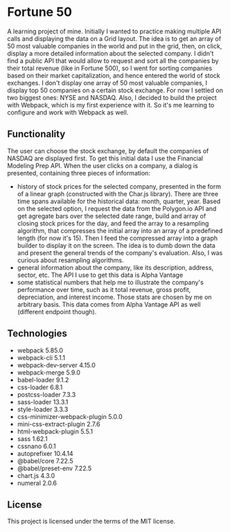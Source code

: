 # Fortune 50
A learning project of mine. Initially I wanted to practice making multiple API calls and displaying the data on a Grid layout. The idea is to get an array of 50 most valuable companies in the world and put in the grid, then, on click, display a more detailed information about the selected company. I didn't find a public API that would allow to request and sort all the companies by their total revenue (like in Fortune 500), so I went for sorting companies based on their market capitalization, and hence entered the world of stock exchanges. I don't display one array of 50 most valuable companies, I display top 50 companies on a certain stock exchange. For now I settled on two biggest ones: NYSE and NASDAQ.
Also, I decided to build the project with Webpack, which is my first experience with it. So it's me learning to configure and work with Webpack as well.

## Functionality
The user can choose the stock exchange, by default the companies of NASDAQ are displayed first. To get this initial data I use the Financial Modeling Prep API.
When the user clicks on a company, a dialog is presented, containing three pieces of information:
- history of stock prices for the selected company, presented in the form of a linear graph (constructed with the Char.js library). There are three time spans available for the historical data: month, quarter, year. Based on the selected option, I request the data from the Polygon.io API and get agregate bars over the selected date range, build and array of closing stock prices for the day, and feed the array to a resampling algorithm, that compresses the initial array into an array of a predefined length (for now it's 15). Then I feed the compressed array into a graph builder to display it on the screen. The idea is to dumb down the data and present the general trends of the company's evaluation. Also, I was curious about resampling algorithms.
- general information about the company, like its description, address, sector, etc. The API I use to get this data is Alpha Vantage
- some statistical numbers that help me to illustrate the company's performance over time, such as it total revenue, gross profit, depreciation, and interest income. Those stats are chosen by me on arbitrary basis. This data comes from Alpha Vantage API as well (different endpoint though).

## Technologies
- webpack 5.85.0
- webpack-cli 5.1.1
- webpack-dev-server 4.15.0
- webpack-merge 5.9.0
- babel-loader 9.1.2
- css-loader 6.8.1
- postcss-loader 7.3.3
- sass-loader 13.3.1
- style-loader 3.3.3
- css-minimizer-webpack-plugin 5.0.0
- mini-css-extract-plugin 2.7.6
- html-webpack-plugin 5.5.1
- sass 1.62.1
- cssnano 6.0.1
- autoprefixer 10.4.14
- @babel/core 7.22.5
- @babel/preset-env 7.22.5
- chart.js 4.3.0
- numeral 2.0.6


## License
This project is licensed under the terms of the MIT license.